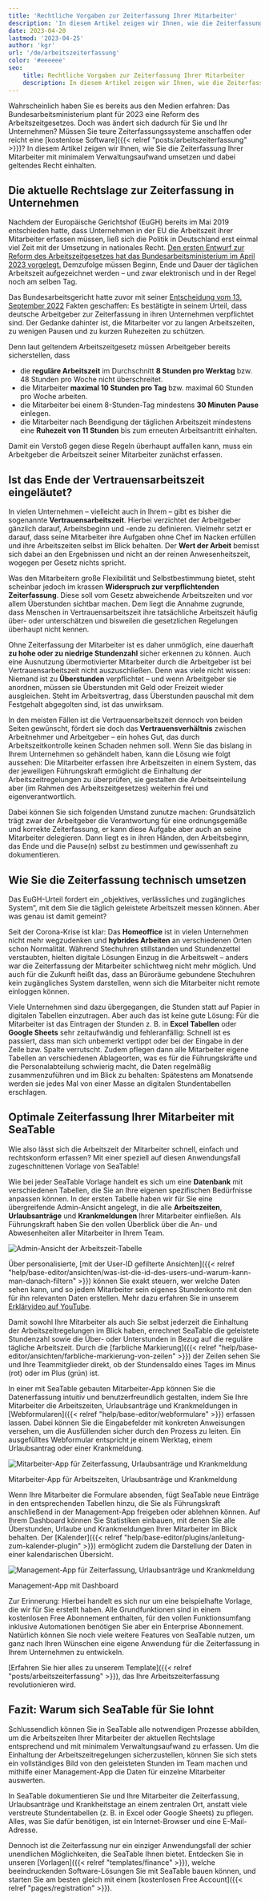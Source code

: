 ```yaml
---
title: 'Rechtliche Vorgaben zur Zeiterfassung Ihrer Mitarbeiter'
description: 'In diesem Artikel zeigen wir Ihnen, wie die Zeiterfassung Ihrer Mitarbeiter rechtssicher und mit minimalem Aufwand in SeaTable erfolgen kann.'
date: 2023-04-20
lastmod: '2023-04-25'
author: 'kgr'
url: '/de/arbeitszeiterfassung'
color: '#eeeeee'
seo:
    title: Rechtliche Vorgaben zur Zeiterfassung Ihrer Mitarbeiter
    description: In diesem Artikel zeigen wir Ihnen, wie die Zeiterfassung Ihrer Mitarbeiter rechtssicher und mit minimalem Aufwand in SeaTable erfolgen kann.
---
```


Wahrscheinlich haben Sie es bereits aus den Medien erfahren: Das Bundesarbeitsministerium plant für 2023 eine Reform des Arbeitszeitgesetzes. Doch was ändert sich dadurch für Sie und Ihr Unternehmen? Müssen Sie teure Zeiterfassungssysteme anschaffen oder reicht eine [kostenlose Software]({{< relref "posts/arbeitszeiterfassung" >}})? In diesem Artikel zeigen wir Ihnen, wie Sie die Zeiterfassung Ihrer Mitarbeiter mit minimalem Verwaltungsaufwand umsetzen und dabei geltendes Recht einhalten.

## Die aktuelle Rechtslage zur Zeiterfassung in Unternehmen

Nachdem der Europäische Gerichtshof (EuGH) bereits im Mai 2019 entschieden hatte, dass Unternehmen in der EU die Arbeitszeit ihrer Mitarbeiter erfassen müssen, ließ sich die Politik in Deutschland erst einmal viel Zeit mit der Umsetzung in nationales Recht. [Den ersten Entwurf zur Reform des Arbeitszeitgesetzes hat das Bundesarbeitsministerium im April 2023 vorgelegt.](https://www.tagesschau.de/wirtschaft/unternehmen/arbeitszeit-erfassung-heil-101.html) Demzufolge müssen Beginn, Ende und Dauer der täglichen Arbeitszeit aufgezeichnet werden – und zwar elektronisch und in der Regel noch am selben Tag.

Das Bundesarbeitsgericht hatte zuvor mit seiner [Entscheidung vom 13. September 2022](https://www.verdi.de/themen/recht-datenschutz/++co++0ba8cc14-1882-11ed-9793-001a4a160129) Fakten geschaffen: Es bestätigte in seinem Urteil, dass deutsche Arbeitgeber zur Zeiterfassung in ihren Unternehmen verpflichtet sind. Der Gedanke dahinter ist, die Mitarbeiter vor zu langen Arbeitszeiten, zu wenigen Pausen und zu kurzen Ruhezeiten zu schützen.

Denn laut geltendem Arbeitszeitgesetz müssen Arbeitgeber bereits sicherstellen, dass

- die **reguläre Arbeitszeit** im Durchschnitt **8 Stunden pro Werktag** bzw. 48 Stunden pro Woche nicht überschreitet.
- die Mitarbeiter **maximal 10 Stunden pro Tag** bzw. maximal 60 Stunden pro Woche arbeiten.
- die Mitarbeiter bei einem 8-Stunden-Tag mindestens **30 Minuten Pause** einlegen.
- die Mitarbeiter nach Beendigung der täglichen Arbeitszeit mindestens eine **Ruhezeit von 11 Stunden** bis zum erneuten Arbeitsantritt einhalten.

Damit ein Verstoß gegen diese Regeln überhaupt auffallen kann, muss ein Arbeitgeber die Arbeitszeit seiner Mitarbeiter zunächst erfassen.

## Ist das Ende der Vertrauensarbeitszeit eingeläutet?

In vielen Unternehmen – vielleicht auch in Ihrem – gibt es bisher die sogenannte **Vertrauensarbeitszeit**. Hierbei verzichtet der Arbeitgeber gänzlich darauf, Arbeitsbeginn und -ende zu definieren. Vielmehr setzt er darauf, dass seine Mitarbeiter ihre Aufgaben ohne Chef im Nacken erfüllen und ihre Arbeitszeiten selbst im Blick behalten. Der **Wert der Arbeit** bemisst sich dabei an den Ergebnissen und nicht an der reinen Anwesenheitszeit, wogegen per Gesetz nichts spricht.

Was den Mitarbeitern große Flexibilität und Selbstbestimmung bietet, steht scheinbar jedoch im krassen **Widerspruch zur verpflichtenden Zeiterfassung**. Diese soll vom Gesetz abweichende Arbeitszeiten und vor allem Überstunden sichtbar machen. Dem liegt die Annahme zugrunde, dass Menschen in Vertrauensarbeitszeit ihre tatsächliche Arbeitszeit häufig über- oder unterschätzen und bisweilen die gesetzlichen Regelungen überhaupt nicht kennen.

Ohne Zeiterfassung der Mitarbeiter ist es daher unmöglich, eine dauerhaft **zu hohe oder zu niedrige Stundenzahl** sicher erkennen zu können. Auch eine Ausnutzung übermotivierter Mitarbeiter durch die Arbeitgeber ist bei Vertrauensarbeitszeit nicht auszuschließen. Denn was viele nicht wissen: Niemand ist zu **Überstunden** verpflichtet – und wenn Arbeitgeber sie anordnen, müssen sie Überstunden mit Geld oder Freizeit wieder ausgleichen. Steht im Arbeitsvertrag, dass Überstunden pauschal mit dem Festgehalt abgegolten sind, ist das unwirksam.

In den meisten Fällen ist die Vertrauensarbeitszeit dennoch von beiden Seiten gewünscht, fördert sie doch das **Vertrauensverhältnis** zwischen Arbeitnehmer und Arbeitgeber – ein hohes Gut, das durch Arbeitszeitkontrolle keinen Schaden nehmen soll. Wenn Sie das bislang in Ihrem Unternehmen so gehändelt haben, kann die Lösung wie folgt aussehen: Die Mitarbeiter erfassen ihre Arbeitszeiten in einem System, das der jeweiligen Führungskraft ermöglicht die Einhaltung der Arbeitszeitregelungen zu überprüfen, sie gestalten die Arbeitseinteilung aber (im Rahmen des Arbeitszeitgesetzes) weiterhin frei und eigenverantwortlich.

Dabei können Sie sich folgenden Umstand zunutze machen: Grundsätzlich trägt zwar der Arbeitgeber die Verantwortung für eine ordnungsgemäße und korrekte Zeiterfassung, er kann diese Aufgabe aber auch an seine Mitarbeiter delegieren. Dann liegt es in ihren Händen, den Arbeitsbeginn, das Ende und die Pause(n) selbst zu bestimmen und gewissenhaft zu dokumentieren.

## Wie Sie die Zeiterfassung technisch umsetzen

Das EuGH-Urteil fordert ein „objektives, verlässliches und zugängliches System“, mit dem Sie die täglich geleistete Arbeitszeit messen können. Aber was genau ist damit gemeint?

Seit der Corona-Krise ist klar: Das **Homeoffice** ist in vielen Unternehmen nicht mehr wegzudenken und **hybrides Arbeiten** an verschiedenen Orten schon Normalität. Während Stechuhren stillstanden und Stundenzettel verstaubten, hielten digitale Lösungen Einzug in die Arbeitswelt – anders war die Zeiterfassung der Mitarbeiter schlichtweg nicht mehr möglich. Und auch für die Zukunft heißt das, dass an Büroräume gebundene Stechuhren kein zugängliches System darstellen, wenn sich die Mitarbeiter nicht remote einloggen können.

Viele Unternehmen sind dazu übergegangen, die Stunden statt auf Papier in digitalen Tabellen einzutragen. Aber auch das ist keine gute Lösung: Für die Mitarbeiter ist das Eintragen der Stunden z. B. in **Excel Tabellen** oder **Google Sheets** sehr zeitaufwändig und fehleranfällig: Schnell ist es passiert, dass man sich unbemerkt vertippt oder bei der Eingabe in der Zeile bzw. Spalte verrutscht. Zudem pflegen dann alle Mitarbeiter eigene Tabellen an verschiedenen Ablageorten, was es für die Führungskräfte und die Personalabteilung schwierig macht, die Daten regelmäßig zusammenzuführen und im Blick zu behalten: Spätestens am Monatsende werden sie jedes Mal von einer Masse an digitalen Stundentabellen erschlagen.

## Optimale Zeiterfassung Ihrer Mitarbeiter mit SeaTable

Wie also lässt sich die Arbeitszeit der Mitarbeiter schnell, einfach und rechtskonform erfassen? Mit einer speziell auf diesen Anwendungsfall zugeschnittenen Vorlage von SeaTable!

Wie bei jeder SeaTable Vorlage handelt es sich um eine **Datenbank** mit verschiedenen Tabellen, die Sie an Ihre eigenen spezifischen Bedürfnisse anpassen können. In der ersten Tabelle haben wir für Sie eine übergreifende Admin-Ansicht angelegt, in die alle **Arbeitszeiten**, **Urlaubsanträge** und **Krankmeldungen** Ihrer Mitarbeiter einfließen. Als Führungskraft haben Sie den vollen Überblick über die An- und Abwesenheiten aller Mitarbeiter in Ihrem Team.

![Admin-Ansicht der Arbeitszeit-Tabelle](Working-Time-Admin-View.gif)

Über personalisierte, [mit der User-ID gefilterte Ansichten]({{< relref "help/base-editor/ansichten/was-ist-die-id-des-users-und-warum-kann-man-danach-filtern" >}}) können Sie exakt steuern, wer welche Daten sehen kann, und so jedem Mitarbeiter sein eigenes Stundenkonto mit den für ihn relevanten Daten erstellen. Mehr dazu erfahren Sie in unserem [Erklärvideo auf YouTube](https://www.youtube.com/watch?v=nLXLACzVhAQ).

Damit sowohl Ihre Mitarbeiter als auch Sie selbst jederzeit die Einhaltung der Arbeitszeitregelungen im Blick haben, errechnet SeaTable die geleistete Stundenzahl sowie die Über- oder Unterstunden in Bezug auf die reguläre tägliche Arbeitszeit. Durch die [farbliche Markierung]({{< relref "help/base-editor/ansichten/farbliche-markierung-von-zeilen" >}}) der Zeilen sehen Sie und Ihre Teammitglieder direkt, ob der Stundensaldo eines Tages im Minus (rot) oder im Plus (grün) ist.

In einer mit SeaTable gebauten Mitarbeiter-App können Sie die Datenerfassung intuitiv und benutzerfreundlich gestalten, indem Sie Ihre Mitarbeiter die Arbeitszeiten, Urlaubsanträge und Krankmeldungen in [Webformularen]({{< relref "help/base-editor/webformulare" >}}) erfassen lassen. Dabei können Sie die Eingabefelder mit konkreten Anweisungen versehen, um die Ausfüllenden sicher durch den Prozess zu leiten. Ein ausgefülltes Webformular entspricht je einem Werktag, einem Urlaubsantrag oder einer Krankmeldung.

![Mitarbeiter-App für Zeiterfassung, Urlaubsanträge und Krankmeldung](Mitarbeiter-App.gif)

Mitarbeiter-App für Arbeitszeiten, Urlaubsanträge und Krankmeldung

Wenn Ihre Mitarbeiter die Formulare absenden, fügt SeaTable neue Einträge in den entsprechenden Tabellen hinzu, die Sie als Führungskraft anschließend in der Management-App freigeben oder ablehnen können. Auf Ihrem Dashboard können Sie Statistiken einbauen, mit denen Sie alle Überstunden, Urlaube und Krankmeldungen Ihrer Mitarbeiter im Blick behalten. Der [Kalender]({{< relref "help/base-editor/plugins/anleitung-zum-kalender-plugin" >}}) ermöglicht zudem die Darstellung der Daten in einer kalendarischen Übersicht.

![Management-App für Zeiterfassung, Urlaubsanträge und Krankmeldung](Dashboard_4MB.gif)

Management-App mit Dashboard

Zur Erinnerung: Hierbei handelt es sich nur um eine beispielhafte Vorlage, die wir für Sie erstellt haben. Alle Grundfunktionen sind in einem kostenlosen Free Abonnement enthalten, für den vollen Funktionsumfang inklusive Automationen benötigen Sie aber ein Enterprise Abonnement. Natürlich können Sie noch viele weitere Features von SeaTable nutzen, um ganz nach Ihren Wünschen eine eigene Anwendung für die Zeiterfassung in Ihrem Unternehmen zu entwickeln.

[Erfahren Sie hier alles zu unserem Template]({{< relref "posts/arbeitszeiterfassung" >}}), das Ihre Arbeitszeiterfassung revolutionieren wird.

## Fazit: Warum sich SeaTable für Sie lohnt

Schlussendlich können Sie in SeaTable alle notwendigen Prozesse abbilden, um die Arbeitszeiten Ihrer Mitarbeiter der aktuellen Rechtslage entsprechend und mit minimalem Verwaltungsaufwand zu erfassen. Um die Einhaltung der Arbeitszeitregelungen sicherzustellen, können Sie sich stets ein vollständiges Bild von den geleisteten Stunden im Team machen und mithilfe einer Management-App die Daten für einzelne Mitarbeiter auswerten.

In SeaTable dokumentieren Sie und Ihre Mitarbeiter die Zeiterfassung, Urlaubsanträge und Krankheitstage an einem zentralen Ort, anstatt viele verstreute Stundentabellen (z. B. in Excel oder Google Sheets) zu pflegen. Alles, was Sie dafür benötigen, ist ein Internet-Browser und eine E-Mail-Adresse.

Dennoch ist die Zeiterfassung nur ein einziger Anwendungsfall der schier unendlichen Möglichkeiten, die SeaTable Ihnen bietet. Entdecken Sie in unseren [Vorlagen]({{< relref "templates/finance" >}}), welche beeindruckenden Software-Lösungen Sie mit SeaTable bauen können, und starten Sie am besten gleich mit einem [kostenlosen Free Account]({{< relref "pages/registration" >}}).
